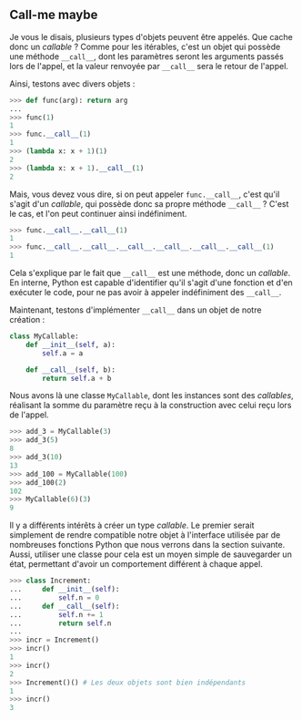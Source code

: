 ## Call-me maybe

Je vous le disais, plusieurs types d'objets peuvent être appelés. Que cache donc un *callable* ? Comme pour les itérables, c'est un objet qui possède une méthode `__call__`, dont les paramètres seront les arguments passés lors de l'appel, et la valeur renvoyée par `__call__` sera le retour de l'appel.

Ainsi, testons avec divers objets :

```python
>>> def func(arg): return arg
...
>>> func(1)
1
>>> func.__call__(1)
1
>>> (lambda x: x + 1)(1)
2
>>> (lambda x: x + 1).__call__(1)
2
```

Mais, vous devez vous dire, si on peut appeler `func.__call__`, c'est qu'il s'agit d'un *callable*, qui possède donc sa propre méthode `__call__` ? C'est le cas, et l'on peut continuer ainsi indéfiniment.

```python
>>> func.__call__.__call__(1)
1
>>> func.__call__.__call__.__call__.__call__.__call__.__call__(1)
1
```

Cela s'explique par le fait que `__call__` est une méthode, donc un *callable*.
En interne, Python est capable d'identifier qu'il s'agit d'une fonction et d'en exécuter le code, pour ne pas avoir à appeler indéfiniment des `__call__`.

Maintenant, testons d'implémenter `__call__` dans un objet de notre création :

```python
class MyCallable:
    def __init__(self, a):
        self.a = a

    def __call__(self, b):
        return self.a + b
```

Nous avons là une classe `MyCallable`, dont les instances sont des *callables*, réalisant la somme du paramètre reçu à la construction avec celui reçu lors de l'appel.

```python
>>> add_3 = MyCallable(3)
>>> add_3(5)
8
>>> add_3(10)
13
>>> add_100 = MyCallable(100)
>>> add_100(2)
102
>>> MyCallable(6)(3)
9
```

Il y a différents intérêts à créer un type *callable*. Le premier serait simplement de rendre compatible notre objet à l'interface utilisée par de nombreuses fonctions Python que nous verrons dans la section suivante.
Aussi, utiliser une classe pour cela est un moyen simple de sauvegarder un état, permettant d'avoir un comportement différent à chaque appel.

```python
>>> class Increment:
...     def __init__(self):
...         self.n = 0
...     def __call__(self):
...         self.n += 1
...         return self.n
...
>>> incr = Increment()
>>> incr()
1
>>> incr()
2
>>> Increment()() # Les deux objets sont bien indépendants
1
>>> incr()
3
```
